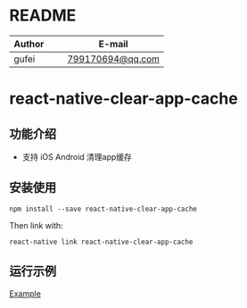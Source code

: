 # README
| Author        |     E-mail      |
| ------------- |:---------------:|
| gufei         | 799170694@qq.com|

# react-native-clear-app-cache 

## 功能介绍

- 支持 iOS Android 清理app缓存

## 安装使用

 `npm install --save react-native-clear-app-cache`

Then link with:

 `react-native link react-native-clear-app-cache`

## 运行示例

[Example](https://github.com/midas-gufei/react-native-clear-cache-demo)



